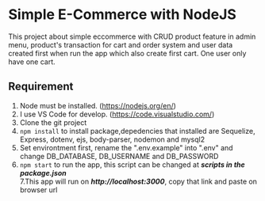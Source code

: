 # Simple E-Commerce with NodeJS

  This project about simple eccommerce with CRUD product feature in admin menu,
product's transaction for cart and order system
and user data created first when run the app which also create first cart.
One user only have one cart.

## Requirement
1. Node must be installed. (https://nodejs.org/en/)
2. I use VS Code for develop. (https://code.visualstudio.com/)
3. Clone the git project
4. ```npm install``` to install package,depedencies that installed are Sequelize, Express, dotenv, ejs, body-parser, nodemon and mysql2
5. Set environtment first, rename the ".env.example" into ".env" and change DB_DATABASE, DB_USERNAME and DB_PASSWORD
6. ```npm start``` to run the app, this script can be changed at ***scripts in the package.json***          
7.This app will run on ***http://localhost:3000***, copy that link and paste on browser url
